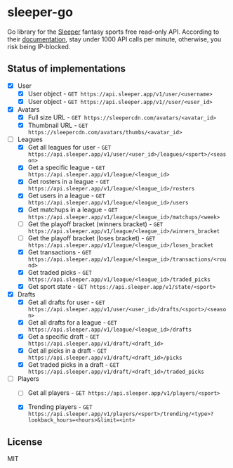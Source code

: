 # sleeper-go
Go library for the [Sleeper](https://sleeper.com/) fantasy sports free read-only API. According to their [documentation](https://docs.sleeper.com), stay under 1000 API calls per minute, otherwise, you risk being IP-blocked.


## Status of implementations

* [x] User
    * [x] User object - `GET https://api.sleeper.app/v1/user/<username>`
    * [x] User object - `GET https://api.sleeper.app/v1//user/<user_id>`
* [x] Avatars
    * [x] Full size URL - `GET https://sleepercdn.com/avatars/<avatar_id>`
    * [x] Thumbnail URL - `GET https://sleepercdn.com/avatars/thumbs/<avatar_id>`
* [ ] Leagues
    * [x] Get all leagues for user - `GET https://api.sleeper.app/v1/user/<user_id>/leagues/<sport>/<season>`
    * [x] Get a specific league - `GET https://api.sleeper.app/v1/league/<league_id>`
    * [x] Get rosters in a league - `GET https://api.sleeper.app/v1/league/<league_id>/rosters`
    * [x] Get users in a league - `GET https://api.sleeper.app/v1/league/<league_id>/users`
    * [x] Get matchups in a league - `GET https://api.sleeper.app/v1/league/<league_id>/matchups/<week>`
    * [ ] Get the playoff bracket (winners bracket) - `GET https://api.sleeper.app/v1/league/<league_id>/winners_bracket`
    * [ ] Get the playoff bracket (loses bracket) - `GET https://api.sleeper.app/v1/league/<league_id>/loses_bracket`
    * [x] Get transactions - `GET https://api.sleeper.app/v1/league/<league_id>/transactions/<round>`
    * [x] Get traded picks - `GET https://api.sleeper.app/v1/league/<league_id>/traded_picks`
    * [x] Get sport state - `GET https://api.sleeper.app/v1/state/<sport>`
* [x] Drafts
    * [x] Get all drafts for user - `GET https://api.sleeper.app/v1/user/<user_id>/drafts/<sport>/<season>`
    * [x] Get all drafts for a league - `GET https://api.sleeper.app/v1/league/<league_id>/drafts`
    * [x] Get a specific draft - `GET https://api.sleeper.app/v1/draft/<draft_id>`
    * [x] Get all picks in a draft - `GET https://api.sleeper.app/v1/draft/<draft_id>/picks`
    * [x] Get traded picks in a draft - `GET https://api.sleeper.app/v1/draft/<draft_id>/traded_picks`
* [ ] Players
    * [ ] Get all players - `GET https://api.sleeper.app/v1/players/<sport>`
    * [x] Trending players - `GET https://api.sleeper.app/v1/players/<sport>/trending/<type>?lookback_hours=<hours>&limit=<int>`


## License

MIT
